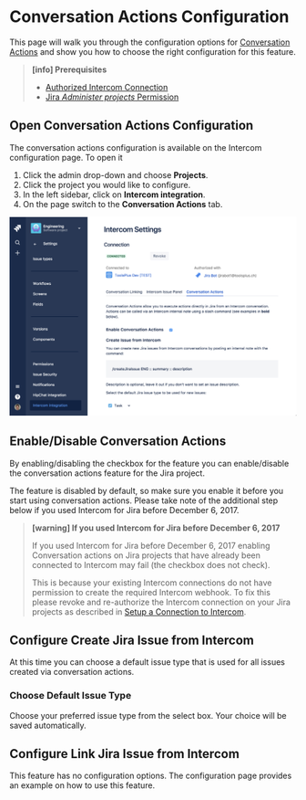 # Conversation Actions Configuration

This page will walk you through the configuration options for [Conversation Actions](ConversationActions.md) 
and show you how to choose the right configuration for this feature.

> **[info] Prerequisites**
>
> * [Authorized Intercom Connection](GettingStarted.md)
> * [Jira _Administer projects_ Permission](https://confluence.atlassian.com/adminjiracloud/managing-project-permissions-776636362.html)


## Open Conversation Actions Configuration

The conversation actions configuration is available on the Intercom configuration
page. To open it

1. Click the admin drop-down and choose **Projects**.
1. Click the project you would like to configure.
1. In the left sidebar, click on **Intercom integration**.
1. On the page switch to the **Conversation Actions** tab.

![Conversation Actions Configuration](/assets/addons/intercom/ConversationActionsConfiguration.png)

## Enable/Disable Conversation Actions
                                                             
By enabling/disabling the checkbox for the feature you can enable/disable the conversation actions 
feature for the Jira project.

The feature is disabled by default, so make sure you enable it before you start using conversation 
actions. Please take note of the additional step below if you used Intercom for Jira before 
December 6, 2017.

> **[warning] If you used Intercom for Jira before December 6, 2017**
>
> If you used Intercom for Jira before December 6, 2017 enabling Conversation actions on Jira projects 
> that have already been connected to Intercom may fail (the checkbox does not check).
>
> This is because your existing Intercom connections do not have permission to create the required 
> Intercom webhook. To fix this please revoke and re-authorize the Intercom connection on your Jira 
> projects as described in [Setup a Connection to Intercom](GettingStarted.md#setup-a-connection-to-intercom).

## Configure Create Jira Issue from Intercom

At this time you can choose a default issue type that is used for all issues created via conversation
actions.

### Choose Default Issue Type
Choose your preferred issue type from the select box. Your choice will be saved automatically.

## Configure Link Jira Issue from Intercom

This feature has no configuration options. The configuration page provides an example on how to use
this feature.